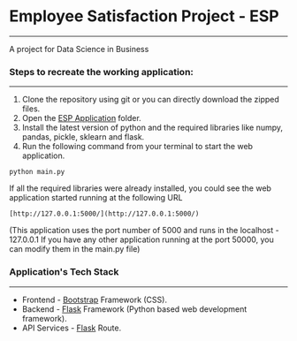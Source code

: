 # Employee Satisfaction Project - ESP
***

A project for Data Science in Business


### Steps to recreate the working application: 
***

1. Clone the repository using git or you can directly download the zipped files.
2. Open the [ESP Application](https://github.com/callmechristian/ESP/tree/master/ESP%20Application) folder.
3. Install the latest version of python and the required libraries like numpy, pandas, pickle, sklearn and flask.
4. Run the following command from your terminal to start the web application.
```console
python main.py
```
If all the required libraries were already installed, you could see the web application started running at the following URL
```console
[http://127.0.0.1:5000/](http://127.0.0.1:5000/)
```
(This application uses the port number of 5000 and runs in the localhost - 127.0.0.1 If you have any other application running at the port 50000, you can modify them in the main.py file)

### Application's Tech Stack
***

* Frontend - [Bootstrap](https://getbootstrap.com/) Framework (CSS).
* Backend  - [Flask](https://flask.palletsprojects.com/) Framework (Python based web development framework).
* API Services - [Flask](https://flask.palletsprojects.com/) Route.
